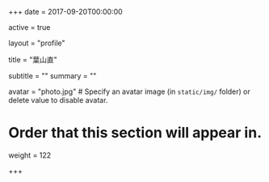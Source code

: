+++
date = 2017-09-20T00:00:00

active = true

layout = "profile"

title = "葉山直"

subtitle = ""
summary = ""

avatar = "photo.jpg"  # Specify an avatar image (in `static/img/` folder) or delete value to disable avatar.

# Order that this section will appear in.
weight = 122

+++
